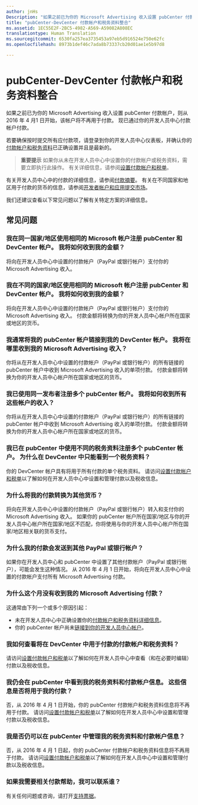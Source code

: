 ```yaml
---
author: jnHs
Description: "如果之前已为你的 Microsoft Advertising 收入设置 pubCenter 付款帐户，则从 2016 年 4 月1 日开始，该帐户将不再用于付款。 现在将通过你的开发人员中心付款帐户进行付款。"
title: "pubCenter-DevCenter 付款帐户和税务资料整合"
ms.assetid: 1EC55E2F-2BC5-4982-A569-A59082A808EC
translationtype: Human Translation
ms.sourcegitcommit: 6530fa257ea3735453a97eb5d916524e750e62fc
ms.openlocfilehash: 8973b1def46c7ada8b73337cb20d01ae1e5b97d8

---
```


# pubCenter-DevCenter 付款帐户和税务资料整合


如果之前已为你的 Microsoft Advertising 收入设置 pubCenter 付款帐户，则从 2016 年 4 月1 日开始，该帐户将不再用于付款。 现已通过你的开发人员中心付款帐户付款。

若要确保按时提交所有应付款项，请登录到你的开发人员中心仪表板，并确认你的[付款帐户和税务资料](setting-up-your-payout-account-and-tax-forms.md)已正确设置并且是最新的。

> **重要提示** 如果你从未在开发人员中心中设置你的付款帐户或税务资料，需要立即执行此操作。 有关详细信息，请参阅[设置付款帐户和税单](setting-up-your-payout-account-and-tax-forms.md)。

有关开发人员中心中的付款的详细信息，请参阅[付款摘要](payout-summary.md)。 有关在不同国家和地区用于付款的货币的信息，请参阅[开发者帐户和应用提交市场](account-types-locations-and-fees.md#account_markets)。

我们还建议查看以下常见问题以了解有关特定方案的详细信息。

## 常见问题

### 我在同一国家/地区使用相同的 Microsoft 帐户注册 pubCenter 和 DevCenter 帐户。 我将如何收到我的金额？

将向在开发人员中心中设置的付款帐户（PayPal 或银行帐户）支付你的 Microsoft Advertising 收入。

### 我在不同的国家/地区使用相同的 Microsoft 帐户注册 pubCenter 和 DevCenter 帐户。 我将如何收到我的金额？

将向在开发人员中心中设置的付款帐户（PayPal 或银行帐户）支付你的 Microsoft Advertising 收入。 付款金额将转换为你的开发人员中心帐户所在国家或地区的货币。

### 我通常将我的 pubCenter 帐户链接到我的 DevCenter 帐户。 我将在哪里收到我的 Microsoft Advertising 收入？

你将从在开发人员中心中设置的付款帐户（PayPal 或银行帐户）的所有链接的 pubCenter 帐户中收到 Microsoft Advertising 收入的单项付款。 付款金额将转换为你的开发人员中心帐户所在国家或地区的货币。

### 我已使用同一发布者注册多个 pubCenter 帐户。 我将如何收到所有这些帐户的收入？

你将从在开发人员中心中设置的付款帐户（PayPal 或银行帐户）的所有链接的 pubCenter 帐户中收到 Microsoft Advertising 收入的单项付款。 付款金额将转换为你的开发人员中心帐户所在国家或地区的货币。

### 我已在 pubCenter 中使用不同的税务资料注册多个 pubCenter 帐户。 为什么在 DevCenter 中只能看到一个税务资料？

你的 DevCenter 帐户具有将用于所有付款的单个税务资料。 请访问[设置付款帐户和税单](setting-up-your-payout-account-and-tax-forms.md)以了解如何在开发人员中心中设置和管理付款以及税收信息。

### 为什么将我的付款转换为其他货币？

将向在开发人员中心中设置的付款帐户（PayPal 或银行帐户）转入和支付你的 Microsoft Advertising 收入。 如果你的 pubCenter 帐户所在国家/地区与你的开发人员中心帐户所在国家/地区不匹配，你将使用与你的开发人员中心帐户所在国家/地区相关联的货币支付。

### 为什么我的付款会发送到其他 PayPal 或银行帐户？

如果你在开发人员中心和 pubCenter 中设置了其他付款帐户（PayPal 或银行帐户），可能会发生这种情况。 从 2016 年 4 月 1 日开始，将向在开发人员中心中设置的付款帐户支付所有 Microsoft Advertising 付款。

### 为什么这个月没有收到我的 Microsoft Advertising 付款？

这通常由下列一个或多个原因引起：

-   未在开发人员中心中正确设置你的[付款帐户和税务资料详细信息](setting-up-your-payout-account-and-tax-forms.md)。
-   你的 pubCenter 帐户尚未[链接到你的开发人员中心帐户](pubcenter-dev-center-integration.md)。

### 我如何查看将在 DevCenter 中用于付款的付款帐户和税务资料？

请访问[设置付款帐户和税单](setting-up-your-payout-account-and-tax-forms.md)以了解如何在开发人员中心中查看（和在必要时编辑）付款以及税收信息。

### 我仍会在 pubCenter 中看到我的税务资料和付款帐户信息。 这些信息是否将用于我的付款？

否，从 2016 年 4 月 1 日开始，你的 pubCenter 付款帐户和税务资料信息将不再用于付款。 请访问[设置付款帐户和税单](setting-up-your-payout-account-and-tax-forms.md)以了解如何在开发人员中心中设置和管理付款以及税收信息。

### 我是否仍可以在 pubCenter 中管理我的税务资料和付款帐户信息？

否，从 2016 年 4 月 1 日起，你的 pubCenter 付款帐户和税务资料信息将不再用于付款。 请访问[设置付款帐户和税单](setting-up-your-payout-account-and-tax-forms.md)以了解如何在开发人员中心中设置和管理付款以及税收信息。

### 如果我需要相关付款帮助，我可以联系谁？

有关任何问题或咨询，请打开[支持票据](http://go.microsoft.com/fwlink/p/?LinkId=733342)。

 

 







<!--HONumber=Jun16_HO4-->


